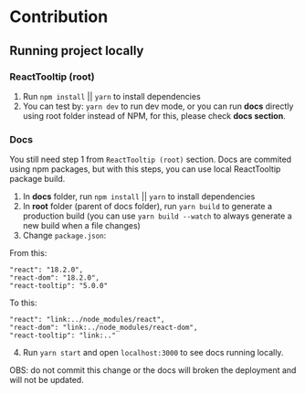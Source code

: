 # Contribution

## Running project locally

### ReactTooltip (root)

1. Run `npm install` || `yarn` to install dependencies
2. You can test by: `yarn dev` to run dev mode, or you can run **docs** directly using root folder instead of NPM, for this, please check **docs section**.

### Docs

You still need step 1 from `ReactTooltip (root)` section.
Docs are commited using npm packages, but with this steps, you can use local ReactTooltip package build.

1. In **docs** folder, run `npm install` || `yarn` to install dependencies
2. In **root** folder (parent of docs folder), run `yarn build` to generate a production build (you can use `yarn build --watch` to always generate a new build when a file changes)
3. Change `package.json`:

From this:
```
"react": "18.2.0",
"react-dom": "18.2.0",
"react-tooltip": "5.0.0"
```

To this:
```
"react": "link:../node_modules/react",
"react-dom": "link:../node_modules/react-dom",
"react-tooltip": "link:.."

```

4. Run `yarn start` and open `localhost:3000` to see docs running locally.

OBS: do not commit this change or the docs will broken the deployment and will not be updated.


